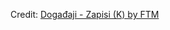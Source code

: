 <div id="observablehq-85cf1045"></div>
<p>Credit: <a href="https://observablehq.com/d/33609213d6fadea3">Događaji - Zapisi (K) by FTM</a></p>

<link rel="stylesheet" href="https://cdn.jsdelivr.net/npm/@observablehq/inspector@5/dist/inspector.css">
<script type="module">
import {Runtime, Inspector} from "https://cdn.jsdelivr.net/npm/@observablehq/runtime@5/dist/runtime.js";
import define from "https://api.observablehq.com/d/33609213d6fadea3.js?v=4";
new Runtime().module(define, Inspector.into("#observablehq-85cf1045"));
</script>
